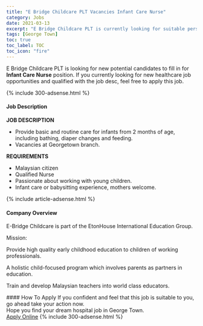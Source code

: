 ```yaml
---
title: "E Bridge Childcare PLT Vacancies Infant Care Nurse" 
category: Jobs 
date: 2021-03-13 
excerpt: "E Bridge Childcare PLT is currently looking for suitable person to fill in the Infant Care Nurse which positioned at George Town" 
tags: [George Town] 
toc: true 
toc_label: TOC 
toc_icon: "fire" 
--- 
```


<p>E Bridge Childcare PLT is looking for new potential candidates to fill in for <b>Infant Care Nurse</b> position. If you currently looking for new healthcare job opportunities and qualified with the job desc, feel free to apply this job.
</p>{% include 300-adsense.html %} 
<div><div><h4>Job Description</h4></div><div><div><span><div><p><strong>JOB DESCRIPTION</strong></p><ul><li>Provide basic and routine care for infants from 2 months of age, including bathing, diaper changes and feeding.</li><li>Vacancies at Georgetown branch.</li></ul><p><strong>REQUIREMENTS</strong></p><ul><li>Malaysian citizen</li><li>Qualified Nurse</li><li>Passionate about working with young children.</li><li>Infant care or babysitting experience, mothers welcome.</li></ul></div></span></div></div></div> 
{% include article-adsense.html %} 
<div><div><h4>Company Overview</h4></div><div><div><span><div><p>E-Bridge Childcare is part of the EtonHouse International Education Group.&#160;</p><p>Mission:</p><p>Provide high quality early childhood education to children of working professionals.</p><p>A holistic child-focused program which involves parents as partners in education.&#160;</p><p>Train and develop Malaysian teachers into world class educators.</p></div></span></div></div></div> 
#### How To Apply 
If you confident and feel that this job is suitable to you, go ahead take your action now. <br/> 
Hope you find your dream hospital job in George Town. <br/> 
<a href="https://www.jobstreet.com.my/en/job/infant-care-nurse-4496225?jobId=jobstreet-my-job-4496225" class="btn btn--warning" target="_blank" rel="nofollow noopenner">Apply Online</a> 
{% include 300-adsense.html %} 